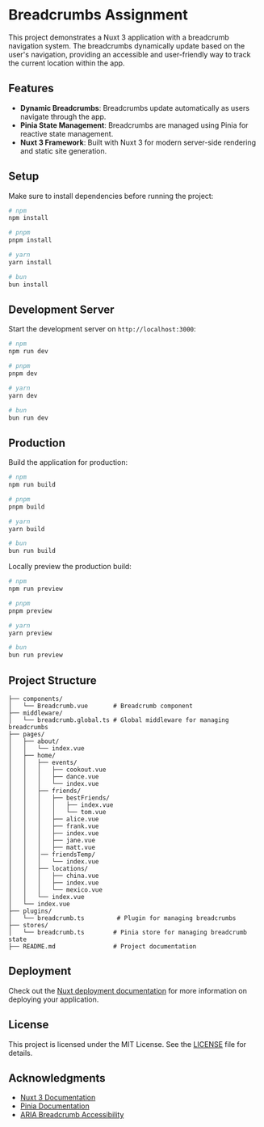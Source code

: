 # Breadcrumbs Assignment

This project demonstrates a Nuxt 3 application with a breadcrumb navigation system. The breadcrumbs dynamically update based on the user's navigation, providing an accessible and user-friendly way to track the current location within the app.

## Features

- **Dynamic Breadcrumbs**: Breadcrumbs update automatically as users navigate through the app.
- **Pinia State Management**: Breadcrumbs are managed using Pinia for reactive state management.
- **Nuxt 3 Framework**: Built with Nuxt 3 for modern server-side rendering and static site generation.

## Setup

Make sure to install dependencies before running the project:

```bash
# npm
npm install

# pnpm
pnpm install

# yarn
yarn install

# bun
bun install
```

## Development Server

Start the development server on `http://localhost:3000`:

```bash
# npm
npm run dev

# pnpm
pnpm dev

# yarn
yarn dev

# bun
bun run dev
```

## Production

Build the application for production:

```bash
# npm
npm run build

# pnpm
pnpm build

# yarn
yarn build

# bun
bun run build
```

Locally preview the production build:

```bash
# npm
npm run preview

# pnpm
pnpm preview

# yarn
yarn preview

# bun
bun run preview
```

## Project Structure

```
├── components/
│   └── Breadcrumb.vue       # Breadcrumb component
├── middleware/
│   └── breadcrumb.global.ts # Global middleware for managing breadcrumbs
├── pages/
│   ├── about/
│   │   └── index.vue
│   ├── home/
│   │   ├── events/
│   │   │   ├── cookout.vue
│   │   │   ├── dance.vue
│   │   │   └── index.vue
│   │   ├── friends/
│   │   │   ├── bestFriends/
│   │   │   │   ├── index.vue
│   │   │   │   └── tom.vue
│   │   │   ├── alice.vue
│   │   │   ├── frank.vue
│   │   │   ├── index.vue
│   │   │   ├── jane.vue
│   │   │   ├── matt.vue
│   │   │── friendsTemp/
│   │   │   └── index.vue
│   │   ├── locations/
│   │   │   ├── china.vue
│   │   │   ├── index.vue
│   │   │   └── mexico.vue
│   │   └── index.vue
│   └── index.vue
├── plugins/
│   └── breadcrumb.ts         # Plugin for managing breadcrumbs
├── stores/
│   └── breadcrumb.ts        # Pinia store for managing breadcrumb state
├── README.md                # Project documentation
```

## Deployment

Check out the [Nuxt deployment documentation](https://nuxt.com/docs/getting-started/deployment) for more information on deploying your application.

## License

This project is licensed under the MIT License. See the [LICENSE](LICENSE) file for details.

## Acknowledgments

- [Nuxt 3 Documentation](https://nuxt.com/docs/getting-started/introduction)
- [Pinia Documentation](https://pinia.vuejs.org/)
- [ARIA Breadcrumb Accessibility](https://www.w3.org/WAI/ARIA/apg/patterns/breadcrumb/)